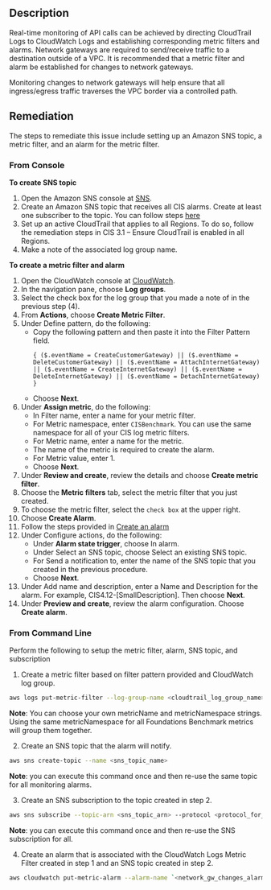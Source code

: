 ## Description

Real-time monitoring of API calls can be achieved by directing CloudTrail Logs to CloudWatch Logs and establishing corresponding metric filters and alarms. Network gateways are required to send/receive traffic to a destination outside of a VPC. It is recommended that a metric filter and alarm be established for changes to network gateways.

Monitoring changes to network gateways will help ensure that all ingress/egress traffic traverses the VPC border via a controlled path.

## Remediation

The steps to remediate this issue include setting up an Amazon SNS topic, a metric filter, and an alarm for the metric filter.

### From Console

**To create SNS topic**

1. Open the Amazon SNS console at [SNS](https://console.aws.amazon.com/sns/v3/home).
2. Create an Amazon SNS topic that receives all CIS alarms. Create at least one subscriber to the topic. You can follow steps [here](https://docs.aws.amazon.com/AmazonCloudWatch/latest/monitoring/US_SetupSNS.html)
3. Set up an active CloudTrail that applies to all Regions. To do so, follow the remediation steps in CIS 3.1 – Ensure CloudTrail is enabled in all Regions.
4. Make a note of the associated log group name.

**To create a metric filter and alarm**

1. Open the CloudWatch console at [CloudWatch](https://console.aws.amazon.com/cloudwatch/).
2. In the navigation pane, choose **Log groups**.
3. Select the check box for the log group that you made a note of in the previous step (4).
4. From **Actions**, choose **Create Metric Filter**.
5. Under Define pattern, do the following:
   - Copy the following pattern and then paste it into the Filter Pattern field.
      ```
      { ($.eventName = CreateCustomerGateway) || ($.eventName = DeleteCustomerGateway) || ($.eventName = AttachInternetGateway) || ($.eventName = CreateInternetGateway) || ($.eventName = DeleteInternetGateway) || ($.eventName = DetachInternetGateway) }
      ```
   - Choose **Next**.
6. Under **Assign metric**, do the following:
   - In Filter name, enter a name for your metric filter.
   - For Metric namespace, enter `CISBenchmark`. You can use the same namespace for all of your CIS log metric filters.
   - For Metric name, enter a name for the metric.
   - The name of the metric is required to create the alarm.
   - For Metric value, enter 1.
   - Choose **Next**.
7. Under **Review and create**, review the details and choose **Create metric filter**.
8. Choose the **Metric filters** tab, select the metric filter that you just created.
9. To choose the metric filter, select the `check box` at the upper right.
10. Choose **Create Alarm**.
11. Follow the steps provided in [Create an alarm](https://docs.aws.amazon.com/awscloudtrail/latest/userguide/cloudwatch-alarms-for-cloudtrail.html)
12. Under Configure actions, do the following:
      - Under **Alarm state trigger**, choose In alarm.
      - Under Select an SNS topic, choose Select an existing SNS topic.
      - For Send a notification to, enter the name of the SNS topic that you created in the previous procedure.
      - Choose **Next**.
13. Under Add name and description, enter a Name and Description for the alarm. For example, CIS4.12-[SmallDescription]. Then choose **Next**.
14. Under **Preview and create**, review the alarm configuration. Choose **Create alarm**.

### From Command Line

Perform the following to setup the metric filter, alarm, SNS topic, and subscription

1. Create a metric filter based on filter pattern provided and CloudWatch log group.

```bash
aws logs put-metric-filter --log-group-name <cloudtrail_log_group_name> --filter-name `<network_gw_changes_metric>` --metric-transformations metricName= `<network_gw_changes_metric>`,metricNamespace='CISBenchmark',metricValue=1 --filter-pattern '{($.eventName = CreateCustomerGateway) || ($.eventName = DeleteCustomerGateway) || ($.eventName = AttachInternetGateway) || ($.eventName = CreateInternetGateway) || ($.eventName = DeleteInternetGateway) || ($.eventName = DetachInternetGateway) }'
```

**Note**: You can choose your own metricName and metricNamespace strings. Using the same metricNamespace for all Foundations Benchmark metrics will group them together.

2. Create an SNS topic that the alarm will notify.

```bash
aws sns create-topic --name <sns_topic_name>
```
**Note**: you can execute this command once and then re-use the same topic for all monitoring alarms.

3. Create an SNS subscription to the topic created in step 2.

```bash
aws sns subscribe --topic-arn <sns_topic_arn> --protocol <protocol_for_sns> --notification-endpoint <sns_subscription_endpoints>
```
**Note**: you can execute this command once and then re-use the SNS subscription for all.

4. Create an alarm that is associated with the CloudWatch Logs Metric Filter created in step 1 and an SNS topic created in step 2.

```bash
aws cloudwatch put-metric-alarm --alarm-name `<network_gw_changes_alarm>` --metric-name `<network_gw_changes_metric>` --statistic Sum --period 300 --threshold 1 --comparison-operator GreaterThanOrEqualToThreshold --evaluation-periods 1 --namespace 'CISBenchmark' --alarm-actions <sns_topic_arn>
```

